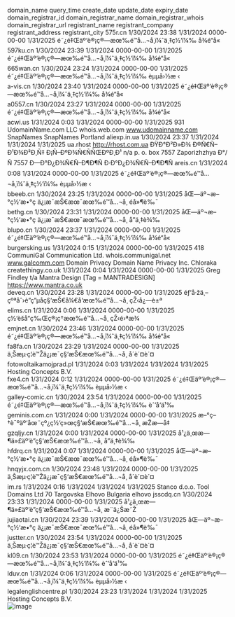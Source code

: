 domain_name	query_time	create_date	update_date	expiry_date	domain_registrar_id	domain_registrar_name	domain_registrar_whois	domain_registrar_url	registrant_name	registrant_company	registrant_address	registrant_city
575r.cn	1/30/2024 23:38	1/31/2024	0000-00-00	1/31/2025		é˜¿é‡Œäº‘è®¡ç®—æœ‰é™å…¬å¸ï¼ˆä¸‡ç½‘ï¼‰			å¾é“­å«			
597ku.cn	1/30/2024 23:39	1/31/2024	0000-00-00	1/31/2025		é˜¿é‡Œäº‘è®¡ç®—æœ‰é™å…¬å¸ï¼ˆä¸‡ç½‘ï¼‰			å¾é“­å«			
665wan.cn	1/30/2024 23:24	1/31/2024	0000-00-00	1/31/2025		é˜¿é‡Œäº‘è®¡ç®—æœ‰é™å…¬å¸ï¼ˆä¸‡ç½‘ï¼‰			èµµå›½æ ‹			
a-vis.cn	1/30/2024 23:40	1/31/2024	0000-00-00	1/31/2025		é˜¿é‡Œäº‘è®¡ç®—æœ‰é™å…¬å¸ï¼ˆä¸‡ç½‘ï¼‰			å¾é“­å«			
a0557.cn	1/30/2024 23:27	1/31/2024	0000-00-00	1/31/2025		é˜¿é‡Œäº‘è®¡ç®—æœ‰é™å…¬å¸ï¼ˆä¸‡ç½‘ï¼‰			å¾é“­å«			
acwi.us	1/31/2024 0:03	1/31/2024	0000-00-00	1/31/2025	931	UdomainName.com LLC	whois.web.com	www.udomainname.com	SnapNames	SnapNames		Portland
aliexp.in.ua	1/30/2024 23:37	1/31/2024	1/31/2024	1/31/2025		ua.rhost		http://rhost.com.ua	ÐŸÐ°Ð²Ð»Ð¾ Ð®Ñ€Ñ–Ð¹Ð¾Ð²Ð¸Ñ‡ Ð¡Ñ–ÐºÐ¾Ñ€ÑÑŒÐºÐ¸Ð¹	n/a	p. o. box 7557 Zaporizhzhya Ð°/Ñ 7557 Ð—Ð°Ð¿Ð¾Ñ€Ñ–Ð¶Ð¶Ñ	Ð·Ð°Ð¿Ð¾Ñ€Ñ–Ð¶Ð¶Ñ
areis.cn	1/31/2024 0:08	1/31/2024	0000-00-00	1/31/2025		é˜¿é‡Œäº‘è®¡ç®—æœ‰é™å…¬å¸ï¼ˆä¸‡ç½‘ï¼‰			èµµå›½æ ‹			
bbeeb.cn	1/30/2024 23:25	1/31/2024	0000-00-00	1/31/2025		åŒ—äº¬æ–°ç½‘æ•°ç ä¿¡æ¯æŠ€æœ¯æœ‰é™å…¬å¸			é­å»¶è‰¯			
bethg.cn	1/30/2024 23:31	1/31/2024	0000-00-00	1/31/2025		åŒ—äº¬æ–°ç½‘æ•°ç ä¿¡æ¯æŠ€æœ¯æœ‰é™å…¬å¸			å”ä¸‡è¾‰			
blupo.cn	1/30/2024 23:37	1/31/2024	0000-00-00	1/31/2025		é˜¿é‡Œäº‘è®¡ç®—æœ‰é™å…¬å¸ï¼ˆä¸‡ç½‘ï¼‰			å¾é“­å«			
burgersking.us	1/31/2024 0:15	1/31/2024	0000-00-00	1/31/2025	418	CommuniGal Communication Ltd.	whois.communigal.net	www.galcomm.com	Domain Privacy	Domain Name Privacy Inc.		Chloraka
createthingy.co.uk	1/31/2024 0:04	1/31/2024	0000-00-00	1/31/2025		Greg Findley t/a Mantra Design [Tag = MANTRADESIGN]		https://www.mantra.co.uk				
deveq.cn	1/30/2024 23:28	1/31/2024	0000-00-00	1/31/2025		éƒ‘å·žä¸–çºªåˆ›è”ç”µå­ç§‘æŠ€å¼€å‘æœ‰é™å…¬å¸			çŽ‹å¿—è±ª			
elims.cn	1/31/2024 0:06	1/31/2024	0000-00-00	1/31/2025		ç½‘èšå“ç‰Œç®¡ç†æœ‰é™å…¬å¸			çŽ‹é›ªæ¾			
emjnet.cn	1/30/2024 23:46	1/31/2024	0000-00-00	1/31/2025		é˜¿é‡Œäº‘è®¡ç®—æœ‰é™å…¬å¸ï¼ˆä¸‡ç½‘ï¼‰			å¾é“­å«			
fa8fa.cn	1/30/2024 23:29	1/31/2024	0000-00-00	1/31/2025		ä¸Šæµ·ç¦è™Žä¿¡æ¯ç§‘æŠ€æœ‰é™å…¬å¸			å´è´¤è´¤			
fotowoltaikamojprad.pl	1/31/2024 0:03	1/31/2024	1/31/2024	1/31/2025		Hosting Concepts B.V.						
fxe4.cn	1/31/2024 0:12	1/31/2024	0000-00-00	1/31/2025		é˜¿é‡Œäº‘è®¡ç®—æœ‰é™å…¬å¸ï¼ˆä¸‡ç½‘ï¼‰			èµµå›½æ ‹			
galley-comic.cn	1/30/2024 23:54	1/31/2024	0000-00-00	1/31/2025		é˜¿é‡Œäº‘è®¡ç®—æœ‰é™å…¬å¸ï¼ˆä¸‡ç½‘ï¼‰			èˆ’å‘ä¹‰			
geminis.com.cn	1/31/2024 0:00	1/31/2024	0000-00-00	1/31/2025		æ–°ç–†è¯ºäº‘åœ¨çº¿ç½‘ç»œç§‘æŠ€æœ‰é™å…¬å¸			æŽæ—­å‡			
gzqljy.cn	1/31/2024 0:00	1/31/2024	0000-00-00	1/31/2025		å¹¿ä¸œæ—¶ä»£äº’è”ç§‘æŠ€æœ‰é™å…¬å¸			å”ä¸‡è¾‰			
hfdrq.cn	1/31/2024 0:07	1/31/2024	0000-00-00	1/31/2025		åŒ—äº¬æ–°ç½‘æ•°ç ä¿¡æ¯æŠ€æœ¯æœ‰é™å…¬å¸			é­å»¶è‰¯			
hnqyjx.com.cn	1/30/2024 23:48	1/31/2024	0000-00-00	1/31/2025		ä¸Šæµ·ç¦è™Žä¿¡æ¯ç§‘æŠ€æœ‰é™å…¬å¸			å´è´¤è´¤			
im.rs	1/31/2024 0:16	1/31/2024	1/31/2024	1/31/2025		Stanco d.o.o.			Tool Domains Ltd		70 Targovska Elhovo Bulgaria	elhovo
jsscdq.cn	1/30/2024 23:33	1/31/2024	0000-00-00	1/31/2025		å¹¿ä¸œæ—¶ä»£äº’è”ç§‘æŠ€æœ‰é™å…¬å¸			æ¨ä¿Šæ˜Ž			
jujiaotai.cn	1/30/2024 23:39	1/31/2024	0000-00-00	1/31/2025		åŒ—äº¬æ–°ç½‘æ•°ç ä¿¡æ¯æŠ€æœ¯æœ‰é™å…¬å¸			é­å»¶è‰¯			
justter.cn	1/30/2024 23:54	1/31/2024	0000-00-00	1/31/2025		ä¸Šæµ·ç¦è™Žä¿¡æ¯ç§‘æŠ€æœ‰é™å…¬å¸			å´è´¤è´¤			
kl09.cn	1/30/2024 23:53	1/31/2024	0000-00-00	1/31/2025		é˜¿é‡Œäº‘è®¡ç®—æœ‰é™å…¬å¸ï¼ˆä¸‡ç½‘ï¼‰			èˆ’å‘ä¹‰			
lduv.cn	1/31/2024 0:06	1/31/2024	0000-00-00	1/31/2025		é˜¿é‡Œäº‘è®¡ç®—æœ‰é™å…¬å¸ï¼ˆä¸‡ç½‘ï¼‰			èµµå›½æ ‹			
legalenglishcentre.pl	1/30/2024 23:23	1/31/2024	1/31/2024	1/31/2025		Hosting Concepts B.V.						
![image](https://github.com/whoisdatacenter/Newly_Registered_Domains_API/assets/157474836/4d4833fd-5048-4ff1-86bb-8e34fb4fa778)
